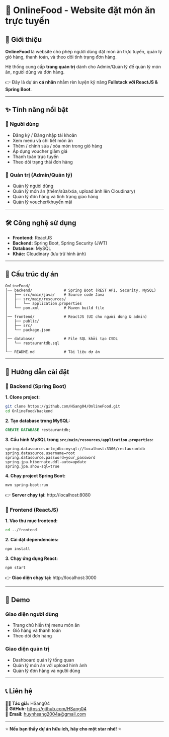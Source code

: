 # 🍔 OnlineFood - Website đặt món ăn trực tuyến

## 📖 Giới thiệu

**OnlineFood** là website cho phép người dùng đặt món ăn trực tuyến, quản lý giỏ hàng, thanh toán, và theo dõi tình trạng đơn hàng.

Hệ thống cung cấp **trang quản trị** dành cho Admin/Quản lý để quản lý món ăn, người dùng và đơn hàng.

👉 Đây là dự án **cá nhân** nhằm rèn luyện kỹ năng **Fullstack với ReactJS & Spring Boot**.

---

## ✨ Tính năng nổi bật

### 👤 Người dùng
- Đăng ký / Đăng nhập tài khoản
- Xem menu và chi tiết món ăn
- Thêm / chỉnh sửa / xóa món trong giỏ hàng
- Áp dụng voucher giảm giá
- Thanh toán trực tuyến
- Theo dõi trạng thái đơn hàng

### 🔑 Quản trị (Admin/Quản lý)
- Quản lý người dùng
- Quản lý món ăn (thêm/sửa/xóa, upload ảnh lên Cloudinary)
- Quản lý đơn hàng và tình trạng giao hàng
- Quản lý voucher/khuyến mãi

---

## 🛠️ Công nghệ sử dụng

- **Frontend:** ReactJS
- **Backend:** Spring Boot, Spring Security (JWT)
- **Database:** MySQL
- **Khác:** Cloudinary (lưu trữ hình ảnh)

---

## 📂 Cấu trúc dự án

```
OnlineFood/
│── backend/              # Spring Boot (REST API, Security, MySQL)
│   ├── src/main/java/    # Source code Java
│   ├── src/main/resources/
│   │   └── application.properties
│   └── pom.xml           # Maven build file
│
│── frontend/             # ReactJS (UI cho người dùng & admin)
│   ├── public/
│   ├── src/
│   └── package.json
│
│── database/             # File SQL khởi tạo CSDL
│   └── restaurantdb.sql
│
└── README.md             # Tài liệu dự án
```

---

## 🚀 Hướng dẫn cài đặt

### 🔹 Backend (Spring Boot)

**1. Clone project:**
```bash
git clone https://github.com/HSang04/OnlineFood.git
cd OnlineFood/backend
```

**2. Tạo database trong MySQL:**
```sql
CREATE DATABASE restaurantdb;
```

**3. Cấu hình MySQL trong `src/main/resources/application.properties`:**
```properties
spring.datasource.url=jdbc:mysql://localhost:3306/restaurantdb
spring.datasource.username=root
spring.datasource.password=your_password
spring.jpa.hibernate.ddl-auto=update
spring.jpa.show-sql=true
```

**4. Chạy project Spring Boot:**
```bash
mvn spring-boot:run
```

👉 **Server chạy tại:** http://localhost:8080

### 🔹 Frontend (ReactJS)

**1. Vào thư mục frontend:**
```bash
cd ../frontend
```

**2. Cài đặt dependencies:**
```bash
npm install
```

**3. Chạy ứng dụng React:**
```bash
npm start
```

👉 **Giao diện chạy tại:** http://localhost:3000

---



## 🎯 Demo

### Giao diện người dùng
- Trang chủ hiển thị menu món ăn
- Giỏ hàng và thanh toán
- Theo dõi đơn hàng

### Giao diện quản trị
- Dashboard quản lý tổng quan
- Quản lý món ăn với upload hình ảnh
- Quản lý đơn hàng và người dùng

---





## 📞 Liên hệ

👨‍💻 **Tác giả:** HSang04  
🔗 **GitHub:** https://github.com/HSang04  
📧 **Email:** huynhsang2004a@gmail.com

---



⭐ **Nếu bạn thấy dự án hữu ích, hãy cho một star nhé!** ⭐
